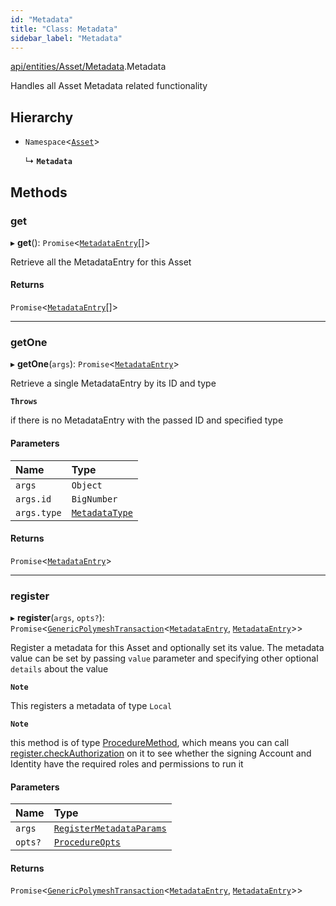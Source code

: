 ```yaml
---
id: "Metadata"
title: "Class: Metadata"
sidebar_label: "Metadata"
---
```


[api/entities/Asset/Metadata](../../../../../modules/API/Entities/Asset/Metadata/Metadata.md).Metadata

Handles all Asset Metadata related functionality

## Hierarchy

- `Namespace`<[`Asset`](../Asset.md)\>

  ↳ **`Metadata`**

## Methods

### get

▸ **get**(): `Promise`<[`MetadataEntry`](../../MetadataEntry/MetadataEntry.md)[]\>

Retrieve all the MetadataEntry for this Asset

#### Returns

`Promise`<[`MetadataEntry`](../../MetadataEntry/MetadataEntry.md)[]\>

___

### getOne

▸ **getOne**(`args`): `Promise`<[`MetadataEntry`](../../MetadataEntry/MetadataEntry.md)\>

Retrieve a single MetadataEntry by its ID and type

**`Throws`**

 if there is no MetadataEntry with the passed ID and specified type

#### Parameters

| Name | Type |
| :------ | :------ |
| `args` | `Object` |
| `args.id` | `BigNumber` |
| `args.type` | [`MetadataType`](../../../../../enums/API/Entities/MetadataEntry/Types/MetadataType/MetadataType.md) |

#### Returns

`Promise`<[`MetadataEntry`](../../MetadataEntry/MetadataEntry.md)\>

___

### register

▸ **register**(`args`, `opts?`): `Promise`<[`GenericPolymeshTransaction`](../../../../../modules/Types/Types.md#genericpolymeshtransaction)<[`MetadataEntry`](../../MetadataEntry/MetadataEntry.md), [`MetadataEntry`](../../MetadataEntry/MetadataEntry.md)\>\>

Register a metadata for this Asset and optionally set its value.
The metadata value can be set by passing `value` parameter and specifying other optional `details` about the value

**`Note`**

 This registers a metadata of type `Local`

**`Note`**

 this method is of type [ProcedureMethod](../../../../../interfaces/Types/ProcedureMethod/ProcedureMethod.md), which means you can call [register.checkAuthorization](../../../../../interfaces/Types/ProcedureMethod/ProcedureMethod.md#checkauthorization)
  on it to see whether the signing Account and Identity have the required roles and permissions to run it

#### Parameters

| Name | Type |
| :------ | :------ |
| `args` | [`RegisterMetadataParams`](../../../../../modules/API/Procedures/Types/Types.md#registermetadataparams) |
| `opts?` | [`ProcedureOpts`](../../../../../interfaces/Types/ProcedureOpts/ProcedureOpts.md) |

#### Returns

`Promise`<[`GenericPolymeshTransaction`](../../../../../modules/Types/Types.md#genericpolymeshtransaction)<[`MetadataEntry`](../../MetadataEntry/MetadataEntry.md), [`MetadataEntry`](../../MetadataEntry/MetadataEntry.md)\>\>
